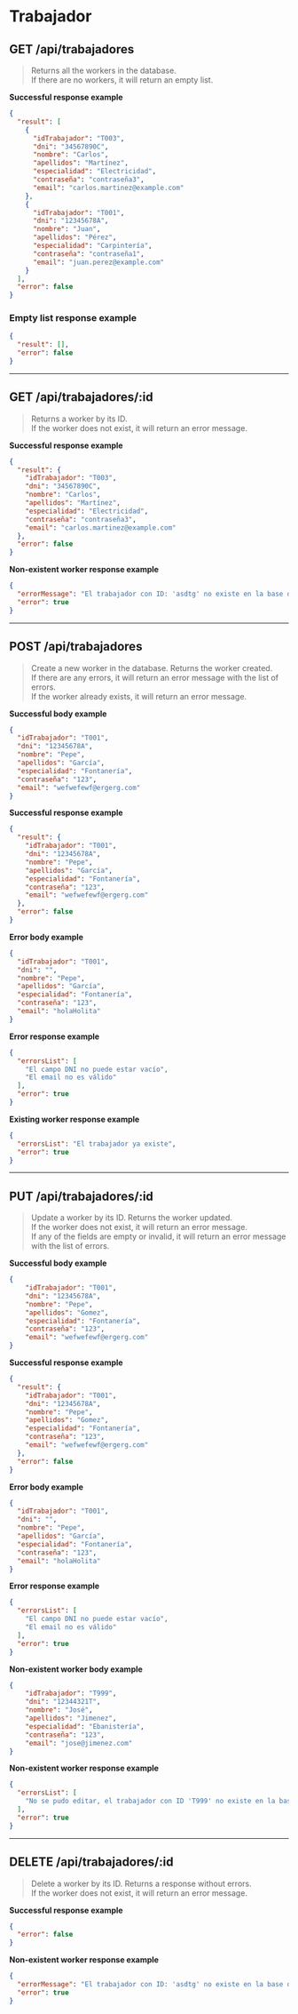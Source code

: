 # Trabajador

## GET /api/trabajadores
> Returns all the workers in the database.  
> If there are no workers, it will return an empty list.

**Successful response example**
```json
{
  "result": [
    {
      "idTrabajador": "T003",
      "dni": "34567890C",
      "nombre": "Carlos",
      "apellidos": "Martínez",
      "especialidad": "Electricidad",
      "contraseña": "contraseña3",
      "email": "carlos.martinez@example.com"
    },
    {
      "idTrabajador": "T001",
      "dni": "12345678A",
      "nombre": "Juan",
      "apellidos": "Pérez",
      "especialidad": "Carpintería",
      "contraseña": "contraseña1",
      "email": "juan.perez@example.com"
    }
  ],
  "error": false
}
```

### Empty list response example
```json
{
  "result": [],
  "error": false
}
```

***

## GET /api/trabajadores/:id
> Returns a worker by its ID.  
> If the worker does not exist, it will return an error message.

**Successful response example**
```json
{
  "result": {
    "idTrabajador": "T003",
    "dni": "34567890C",
    "nombre": "Carlos",
    "apellidos": "Martínez",
    "especialidad": "Electricidad",
    "contraseña": "contraseña3",
    "email": "carlos.martinez@example.com"
  },
  "error": false
}
```

**Non-existent worker response example**
```json
{
  "errorMessage": "El trabajador con ID: 'asdtg' no existe en la base de datos",
  "error": true
}
```

***

## POST /api/trabajadores
> Create a new worker in the database. Returns the worker created.  
> If there are any errors, it will return an error message with the list of errors.  
> If the worker already exists, it will return an error message.

**Successful body example**
```json
{
  "idTrabajador": "T001",
  "dni": "12345678A",
  "nombre": "Pepe",
  "apellidos": "García",
  "especialidad": "Fontanería",
  "contraseña": "123",
  "email": "wefwefewf@ergerg.com"
}
```

**Successful response example**
```json
{
  "result": {
    "idTrabajador": "T001",
    "dni": "12345678A",
    "nombre": "Pepe",
    "apellidos": "García",
    "especialidad": "Fontanería",
    "contraseña": "123",
    "email": "wefwefewf@ergerg.com"
  },
  "error": false
}
```

**Error body example**
```json
{
  "idTrabajador": "T001",
  "dni": "",
  "nombre": "Pepe",
  "apellidos": "García",
  "especialidad": "Fontanería",
  "contraseña": "123",
  "email": "holaHolita"
}
```

**Error response example**
```json
{
  "errorsList": [
    "El campo DNI no puede estar vacío",
    "El email no es válido"
  ],
  "error": true
}
```

**Existing worker response example**
```json
{
  "errorsList": "El trabajador ya existe",
  "error": true
}
```

***

## PUT /api/trabajadores/:id
> Update a worker by its ID. Returns the worker updated.  
> If the worker does not exist, it will return an error message.  
> If any of the fields are empty or invalid, it will return an error message with the list of errors.

**Successful body example**
```json
{
    "idTrabajador": "T001",
    "dni": "12345678A",
    "nombre": "Pepe",
    "apellidos": "Gomez",
    "especialidad": "Fontanería",
    "contraseña": "123",
    "email": "wefwefewf@ergerg.com"
}
```

**Successful response example**
```json
{
  "result": {
    "idTrabajador": "T001",
    "dni": "12345678A",
    "nombre": "Pepe",
    "apellidos": "Gomez",
    "especialidad": "Fontanería",
    "contraseña": "123",
    "email": "wefwefewf@ergerg.com"
  },
  "error": false
}
```

**Error body example**
```json
{
  "idTrabajador": "T001",
  "dni": "",
  "nombre": "Pepe",
  "apellidos": "García",
  "especialidad": "Fontanería",
  "contraseña": "123",
  "email": "holaHolita"
}
```

**Error response example**
```json
{
  "errorsList": [
    "El campo DNI no puede estar vacío",
    "El email no es válido"
  ],
  "error": true
}
```

**Non-existent worker body example**
```json
{
    "idTrabajador": "T999",
    "dni": "12344321T",
    "nombre": "José",
    "apellidos": "Jimenez",
    "especialidad": "Ebanistería",
    "contraseña": "123",
    "email": "jose@jimenez.com"
}
```

**Non-existent worker response example**
```json
{
  "errorsList": [
    "No se pudo editar, el trabajador con ID 'T999' no existe en la base de datos"
  ],
  "error": true
}
```

***

## DELETE /api/trabajadores/:id
> Delete a worker by its ID. Returns a response without errors.  
> If the worker does not exist, it will return an error message.

**Successful response example**
```json
{
  "error": false
}
```

**Non-existent worker response example**
```json
{
  "errorMessage": "El trabajador con ID: 'asdtg' no existe en la base de datos",
  "error": true
}
```
